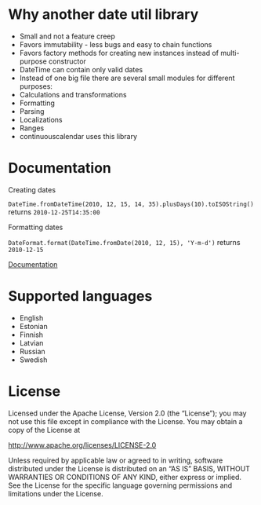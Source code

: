 Why another date util library
=============================

* Small and not a feature creep
* Favors immutability - less bugs and easy to chain functions
* Favors factory methods for creating new instances instead of multi-purpose constructor
* DateTime can contain only valid dates
* Instead of one big file there are several small modules for different purposes: 
 * Calculations and transformations
 * Formatting
 * Parsing
 * Localizations
 * Ranges
* continuouscalendar uses this library

Documentation
=============

Creating dates

```DateTime.fromDateTime(2010, 12, 15, 14, 35).plusDays(10).toISOString()``` returns ```2010-12-25T14:35:00```

Formatting dates

```DateFormat.format(DateTime.fromDate(2010, 12, 15), 'Y-m-d')``` returns ```2010-12-15```

[Documentation](http://continuouscalendar.github.io/dateutils/docs/)


Supported languages
===================

-   English
-   Estonian
-   Finnish
-   Latvian
-   Russian
-   Swedish


License
=======

Licensed under the Apache License, Version 2.0 (the “License”); you may not use this file except in compliance with the License. You may obtain a copy of the License at

http://www.apache.org/licenses/LICENSE-2.0

Unless required by applicable law or agreed to in writing, software distributed under the License is distributed on an “AS IS” BASIS, WITHOUT WARRANTIES OR CONDITIONS OF ANY KIND, either express or implied. See the License for the specific language governing permissions and limitations under the License.
